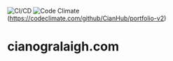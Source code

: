 ![CI/CD](https://github.com/CianHub/portfolio-v2/workflows/React%20CI%20Pipeline/badge.svg)
![Code Climate](https://codeclimate.com/github/CianHub/portfolio-v2.png)(https://codeclimate.com/github/CianHub/portfolio-v2)

# cianogralaigh.com
